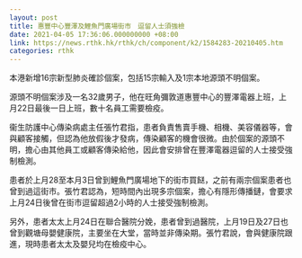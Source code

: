 ```yaml
---
layout: post
title: 惠豐中心豐澤及鯉魚門廣場街市　逗留人士須強檢
date: 2021-04-05 17:36:06.000000000 +08:00
link: https://news.rthk.hk/rthk/ch/component/k2/1584283-20210405.htm
categories: rthk
---
```


本港新增16宗新型肺炎確診個案，包括15宗輸入及1宗本地源頭不明個案。　

源頭不明個案涉及一名32歲男子，他在旺角彌敦道惠豐中心的豐澤電器上班，上月22日最後一日上班，數十名員工需要檢疫。

衞生防護中心傳染病處主任張竹君指，患者負責售賣手機、相機、美容儀器等，會與顧客接觸，但認為他放假後才發病，傳染顧客的機會很微。由於個案的源頭不明，擔心由其他員工或顧客傳染給他，因此會安排曾在豐澤電器逗留的人士接受強制檢測。

患者於上月28至本月3日曾到鯉魚門廣場地下的街市買餸，之前有兩宗個案患者也曾到過這街市。張竹君認為，短時間內出現多宗個案，擔心有隱形傳播鏈，會要求上月24日後曾在街市逗留超過2小時的人士接受強制檢測。

另外，患者太太上月24日在聯合醫院分娩，患者曾到過醫院，上月19日及27日也曾到觀塘母嬰健康院，主要坐在大堂，當時並非傳染期。張竹君說，會與健康院跟進，現時患者太太及嬰兒均在檢疫中心。
